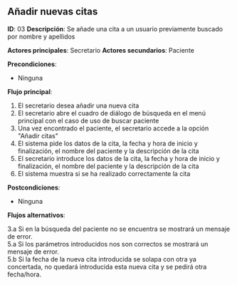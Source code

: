 ## Añadir nuevas citas

**ID**: 03
**Descripción**: Se añade una cita a un usuario previamente buscado por nombre y apellidos

**Actores principales**: Secretario
**Actores secundarios**: Paciente


**Precondiciones**:
* Ninguna

**Flujo principal**:
1. El secretario desea añadir una nueva cita
1. El secretario abre el cuadro de diálogo de búsqueda en el menú principal con el caso de uso de buscar paciente
1. Una vez encontrado el paciente, el secretario accede a la opción "Añadir citas"
1. El sistema pide los datos de la cita, la fecha y hora de inicio y finalización, el nombre del paciente y la descripción de la cita
1. El secretario introduce los datos de la cita, la fecha y hora de inicio y finalización, el nombre del paciente y la descripción de la cita
1. El sistema muestra si se ha realizado correctamente la cita

**Postcondiciones**:

* Ninguna

**Flujos alternativos**:

3.a Si en la búsqueda del paciente no se encuentra se mostrará un mensaje de error.  
5.a Si los parámetros introducidos nos son correctos se mostrará un mensaje de error.  
5.b Si la fecha de la nueva cita introducida se solapa con otra ya concertada, no quedará introducida esta nueva cita y se pedirá otra fecha/hora.
